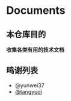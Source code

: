 # Documents
## 本仓库目的
**收集各类有用的技术文档**

## 鸣谢列表

- @yunwei37
- [@tangyudi](https://github.com/tangyudi/Ai-Learn)
